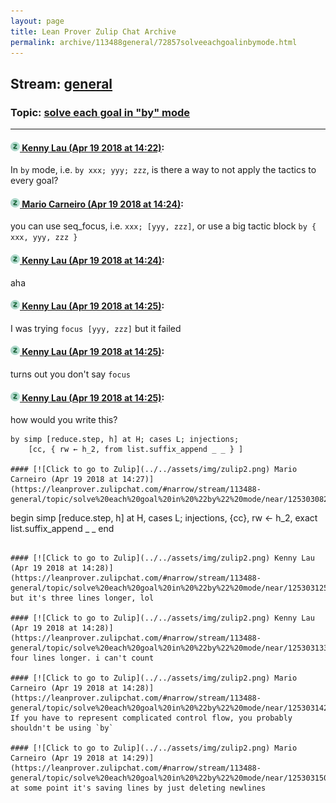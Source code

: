 ```yaml
---
layout: page
title: Lean Prover Zulip Chat Archive 
permalink: archive/113488general/72857solveeachgoalinbymode.html
---
```


## Stream: [general](index.html)
### Topic: [solve each goal in "by" mode](72857solveeachgoalinbymode.html)

---

#### [![Click to go to Zulip](../../assets/img/zulip2.png) Kenny Lau (Apr 19 2018 at 14:22)](https://leanprover.zulipchat.com/#narrow/stream/113488-general/topic/solve%20each%20goal%20in%20%22by%22%20mode/near/125302926):
In `by` mode, i.e. `by xxx; yyy; zzz`, is there a way to not apply the tactics to every goal?

#### [![Click to go to Zulip](../../assets/img/zulip2.png) Mario Carneiro (Apr 19 2018 at 14:24)](https://leanprover.zulipchat.com/#narrow/stream/113488-general/topic/solve%20each%20goal%20in%20%22by%22%20mode/near/125302994):
you can use seq_focus, i.e. `xxx; [yyy, zzz]`, or use a big tactic block `by { xxx, yyy, zzz }`

#### [![Click to go to Zulip](../../assets/img/zulip2.png) Kenny Lau (Apr 19 2018 at 14:24)](https://leanprover.zulipchat.com/#narrow/stream/113488-general/topic/solve%20each%20goal%20in%20%22by%22%20mode/near/125302996):
aha

#### [![Click to go to Zulip](../../assets/img/zulip2.png) Kenny Lau (Apr 19 2018 at 14:25)](https://leanprover.zulipchat.com/#narrow/stream/113488-general/topic/solve%20each%20goal%20in%20%22by%22%20mode/near/125302998):
I was trying `focus [yyy, zzz]` but it failed

#### [![Click to go to Zulip](../../assets/img/zulip2.png) Kenny Lau (Apr 19 2018 at 14:25)](https://leanprover.zulipchat.com/#narrow/stream/113488-general/topic/solve%20each%20goal%20in%20%22by%22%20mode/near/125303002):
turns out you don't say `focus`

#### [![Click to go to Zulip](../../assets/img/zulip2.png) Kenny Lau (Apr 19 2018 at 14:25)](https://leanprover.zulipchat.com/#narrow/stream/113488-general/topic/solve%20each%20goal%20in%20%22by%22%20mode/near/125303011):
how would you write this?
```
by simp [reduce.step, h] at H; cases L; injections;
    [cc, { rw ← h_2, from list.suffix_append _ _ } ]

#### [![Click to go to Zulip](../../assets/img/zulip2.png) Mario Carneiro (Apr 19 2018 at 14:27)](https://leanprover.zulipchat.com/#narrow/stream/113488-general/topic/solve%20each%20goal%20in%20%22by%22%20mode/near/125303082):
```
begin
  simp [reduce.step, h] at H,
  cases L; injections, {cc},
  rw ← h_2,
  exact list.suffix_append _ _
end
```

#### [![Click to go to Zulip](../../assets/img/zulip2.png) Kenny Lau (Apr 19 2018 at 14:28)](https://leanprover.zulipchat.com/#narrow/stream/113488-general/topic/solve%20each%20goal%20in%20%22by%22%20mode/near/125303125):
but it's three lines longer, lol

#### [![Click to go to Zulip](../../assets/img/zulip2.png) Kenny Lau (Apr 19 2018 at 14:28)](https://leanprover.zulipchat.com/#narrow/stream/113488-general/topic/solve%20each%20goal%20in%20%22by%22%20mode/near/125303133):
four lines longer. i can't count

#### [![Click to go to Zulip](../../assets/img/zulip2.png) Mario Carneiro (Apr 19 2018 at 14:28)](https://leanprover.zulipchat.com/#narrow/stream/113488-general/topic/solve%20each%20goal%20in%20%22by%22%20mode/near/125303142):
If you have to represent complicated control flow, you probably shouldn't be using `by`

#### [![Click to go to Zulip](../../assets/img/zulip2.png) Mario Carneiro (Apr 19 2018 at 14:29)](https://leanprover.zulipchat.com/#narrow/stream/113488-general/topic/solve%20each%20goal%20in%20%22by%22%20mode/near/125303150):
at some point it's saving lines by just deleting newlines

